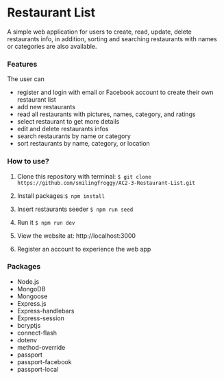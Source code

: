 # Restaurant List
A simple web application for users to create, read, update, delete restaurants info, in addition, sorting and searching restaurants with names or categories are also available.

### Features
The user can
- register and login with email or Facebook account to create their own restaurant list
- add new restaurants
- read all restaurants with pictures, names, category, and ratings
- select restaurant to get more details
- edit and delete restaurants infos
- search restaurants by name or category
- sort restaurants by name, category, or location

### How to use?
1. Clone this repository with terminal:
```$ git clone https://github.com/smilingfroggy/AC2-3-Restaurant-List.git```

2. Install packages:```$ npm install ```

3. Insert restaurants seeder ```$ npm run seed```

4. Run it ```$ npm run dev```

5. View the website at: http://localhost:3000

6. Register an account to experience the web app

### Packages 
- Node.js
- MongoDB
- Mongoose
- Express.js
- Express-handlebars
- Express-session
- bcryptjs
- connect-flash
- dotenv
- method-override
- passport
- passport-facebook
- passport-local